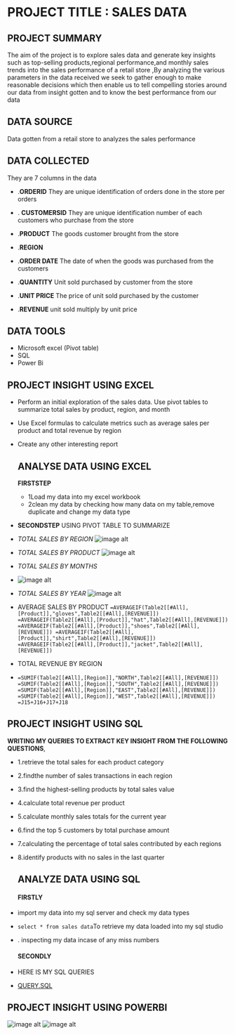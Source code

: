 #  PROJECT TITLE : SALES DATA

## PROJECT SUMMARY
The  aim of the project is to explore sales data and generate key insights such as top-selling products,regional performance,and monthly sales trends into the sales performance of a retail store ,By analyzing the various parameters in the data received we seek to gather enough to make reasonable decisions which then enable us to tell compelling stories around our data from insight gotten and to know the best performance from our data

## DATA SOURCE
Data gotten from a retail store to analyzes the sales performance

## DATA COLLECTED
They are 7 columns in the data
- .**ORDERID**
They are unique identification of orders done in the store per orders
- . **CUSTOMERSID**
They are unique identification number of each customers who purchase from the store
- .**PRODUCT**
The goods customer brought from the store
- .**REGION**

- .**ORDER DATE**
The date of when the goods was purchased from the customers
 - .**QUANTITY**
Unit sold purchased by customer from the store
- .**UNIT PRICE**
The price of unit sold purchased by the customer
- .**REVENUE**
  unit sold multiply by unit price

## DATA TOOLS
- Microsoft excel 
(Pivot table)
- SQL
-  Power Bi 
## PROJECT INSIGHT USING EXCEL
- Perform an initial exploration of the sales data. Use pivot tables to summarize
total sales by product, region, and month

- Use Excel formulas to calculate metrics such as average sales per product and
total revenue by region

- Create any other interesting report
  ## ANALYSE DATA USING EXCEL
  **FIRSTSTEP**
  - 1Load my data into my excel workbook
  - 2clean my data by checking how many data on my table,remove duplicate and change my data type
 -  **SECONDSTEP**
  USING PIVOT TABLE TO SUMMARIZE
  - _TOTAL SALES BY REGION_
       ![image alt](https://github.com/favourite189/LITA_CAPSTONE_PROJECT/blob/main/image.png)
- _TOTAL SALES BY PRODUCT_
    ![image alt](https://github.com/favourite189/LITA_CAPSTONE_PROJECT/blob/main/Screenshot%202024-10-24%20032016.png)

 - _TOTAL SALES BY MONTHS_
 - ![image alt](https://github.com/favourite189/LITA_CAPSTONE_PROJECT/blob/main/Screenshot%202024-10-24%20033352.png)

 - _TOTAL SALES BY YEAR_
   ![image alt](https://github.com/favourite189/LITA_CAPSTONE_PROJECT/blob/main/Screenshot%202024-10-24%20074742.png)
 -  AVERAGE SALES BY PRODUCT
  ``=AVERAGEIF(Table2[[#All],[Product]],"gloves",Table2[[#All],[REVENUE]])
  =AVERAGEIF(Table2[[#All],[Product]],"hat",Table2[[#All],[REVENUE]])
  =AVERAGEIF(Table2[[#All],[Product]],"shoes",Table2[[#All],[REVENUE]])
  =AVERAGEIF(Table2[[#All],[Product]],"shirt",Table2[[#All],[REVENUE]])
  =AVERAGEIF(Table2[[#All],[Product]],"jacket",Table2[[#All],[REVENUE]])
  ``
- TOTAL REVENUE BY REGION
- ``=SUMIF(Table2[[#All],[Region]],"NORTH",Table2[[#All],[REVENUE]])
=SUMIF(Table2[[#All],[Region]],"SOUTH",Table2[[#All],[REVENUE]])
=SUMIF(Table2[[#All],[Region]],"EAST",Table2[[#All],[REVENUE]])
=SUMIF(Table2[[#All],[Region]],"WEST",Table2[[#All],[REVENUE]])
=J15+J16+J17+J18
``
 
## PROJECT INSIGHT USING SQL
 **WRITING MY QUERIES TO EXTRACT KEY INSIGHT FROM THE FOLLOWING QUESTIONS**,
- 1.retrieve the total sales for each product category
- 2.findthe number of sales transactions in each region
- 3.find the highest-selling products by total sales value
- 4.calculate total revenue per product
- 5.calculate monthly sales totals for the current year 
- 6.find the top 5 customers by total purchase amount
- 7.calculating the percentage of total sales contributed by each regions
- 8.identify products with no sales in the last quarter

  ## ANALYZE DATA USING SQL
  #### FIRSTLY
 - import my data into my sql server and check my data types
- ``
  select * from sales data
  ``To retrieve my data loaded into my sql studio
- . inspecting my data incase of any miss numbers
  #### SECONDLY
 - HERE IS MY SQL QUERIES
 - [QUERY.SQL](https://github.com/favourite189/LITA_CAPSTONE_PROJECT/commit/36575757264693efcbfdf1de9e78159aa95c6800)

  ## PROJECT INSIGHT USING POWERBI
  ![image alt](https://github.com/favourite189/LITA_CAPSTONE_PROJECT/blob/main/Screenshot%202024-10-28%20105009.png)
  ![image alt](https://github.com/favourite189/LITA_CAPSTONE_PROJECT/blob/main/Screenshot%202024-10-28%20110023.png)
  







  



  
  
  

